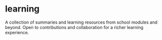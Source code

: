 # learning
A collection of summaries and learning resources from school modules and beyond. Open to contributions and collaboration for a richer learning experience.
